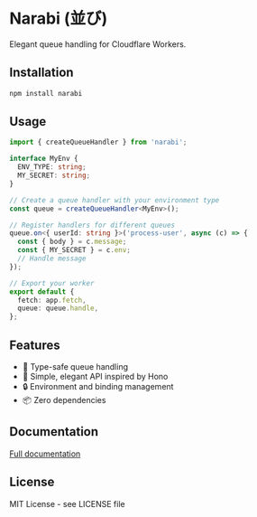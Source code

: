 # Narabi (並び)

Elegant queue handling for Cloudflare Workers.

## Installation

```bash
npm install narabi
```

## Usage

```typescript
import { createQueueHandler } from 'narabi';

interface MyEnv {
  ENV_TYPE: string;
  MY_SECRET: string;
}

// Create a queue handler with your environment type
const queue = createQueueHandler<MyEnv>();

// Register handlers for different queues
queue.on<{ userId: string }>('process-user', async (c) => {
  const { body } = c.message;
  const { MY_SECRET } = c.env;
  // Handle message
});

// Export your worker
export default {
  fetch: app.fetch,
  queue: queue.handle,
};
```

## Features

- 🎯 Type-safe queue handling
- 🌊 Simple, elegant API inspired by Hono
- 🔒 Environment and binding management
- 📦 Zero dependencies

## Documentation

[Full documentation](https://github.com/storimi-team/narabi#documentation)

## License

MIT License - see LICENSE file